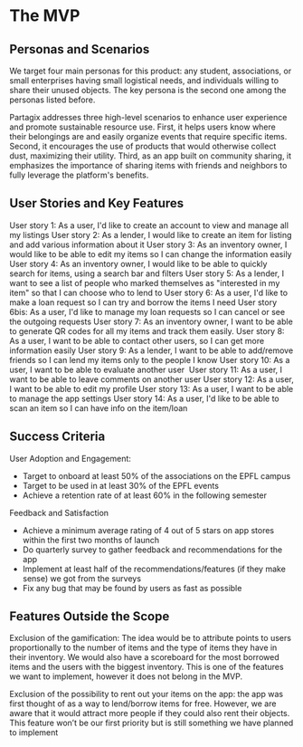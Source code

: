 # The MVP

## Personas and Scenarios

We target four main personas for this product: any student, associations, or small enterprises having small logistical needs, and individuals willing to share their unused objects. The key persona is the second one among the personas listed before.

Partagix addresses three high-level scenarios to enhance user experience and promote sustainable resource use. First, it helps users know where their belongings are and easily organize events that require specific items. Second, it encourages the use of products that would otherwise collect dust, maximizing their utility. Third, as an app built on community sharing, it emphasizes the importance of sharing items with friends and neighbors to fully leverage the platform's benefits.


## User Stories and Key Features


User story 1:
As a user, I'd like to create an account to view and manage all my listings
User story 2:
As a lender, I would like to create an item for listing and add various information about it
User story 3:
As an inventory owner, I would like to be able to edit my items so I can change the information easily
User story 4:
As an inventory owner, I would like to be able to quickly search for items, using a search bar and filters
User story 5:
As a lender, I want to see a list of people who marked themselves as "interested in my item" so that I can choose who to lend to
User story 6:
As a user, I'd like to make a loan request so I can try and borrow the items I need
User story 6bis:
As a user, I'd like to manage my loan requests so I can cancel or see the outgoing requests
User story 7:
As an inventory owner, I want to be able to generate QR codes for all my items and track them easily.
User story 8:
As a user, I want to be able to contact other users, so I can get more information easily
User story 9:
As a lender, I want to be able to add/remove friends so I can lend my items only to the people I know
User story 10:
As a user, I want to be able to evaluate another user
 User story 11:
As a user, I want to be able to leave comments on another user
User story 12:
As a user, I want to be able to edit my profile
User story 13:
As a user, I want to be able to manage the app settings
User story 14:
As a user, I'd like to be able to scan an item so I can have info on the item/loan


## Success Criteria

User Adoption and Engagement:
- Target to onboard at least 50% of the associations on the EPFL campus
- Target to be used in at least 30% of the EPFL events
- Achieve a retention rate of at least 60% in the following semester

Feedback and Satisfaction
- Achieve a minimum average rating of 4 out of 5 stars on app stores within the first two months of launch
- Do quarterly survey to gather feedback and recommendations for the app
- Implement at least half of the recommendations/features (if they make sense) we got from the surveys
- Fix any bug that may be found by users as fast as possible


## Features Outside the Scope

Exclusion of the gamification: The idea would be to attribute points to users proportionally to the number of items and the type of items they have in their inventory. We would also have a scoreboard for the most borrowed items and the users with the biggest inventory. This is one of the features we want to implement, however it does not belong in the MVP.

Exclusion of the possibility to rent out your items on the app: the app was first thought of as a way to lend/borrow items for free. However, we are aware that it would attract more people if they could also rent their objects. This feature won’t be our first priority but is still something we have planned to implement


